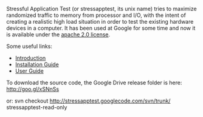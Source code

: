 Stressful Application Test (or stressapptest, its unix name) tries to maximize randomized traffic to memory from processor and I/O, with the intent of creating a realistic high load situation in order to test the existing hardware devices in a computer. It has been used at Google for some time and now it is available under the [apache 2.0 license](http://www.apache.org/licenses/LICENSE-2.0).

Some useful links:

  * [Introduction](Introduction.md)
  * [Installation Guide](InstallationGuide.md)
  * [User Guide](UserGuide.md)

To download the source code, the Google Drive release folder is here: http://goo.gl/xSNnSs

or: svn checkout http://stressapptest.googlecode.com/svn/trunk/ stressapptest-read-only